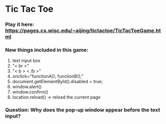 # Tic Tac Toe  
### Play it here: https://pages.cs.wisc.edu/~aijing/tictactoe/TicTacToeGame.html  
### New things included in this game:  
1. text input box
2. "< br >"
3. "< b > < /b >"
4. onclick="functionA(); functionB();"
5. document.getElementById().disabled = true;
6. window.alert()
7. window.confirm()
8. location.reload() -> reload the current page  
### Question: Why does the pop-up window appear before the text input?
